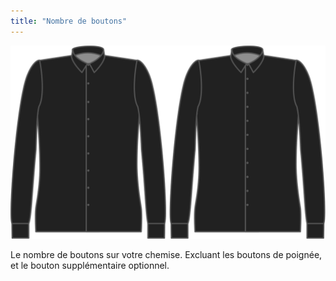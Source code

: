 ```yaml
---
title: "Nombre de boutons"
---
```


![Boutons](buttons.svg)

Le nombre de boutons sur votre chemise. Excluant les boutons de poignée, et le bouton supplémentaire optionnel.




